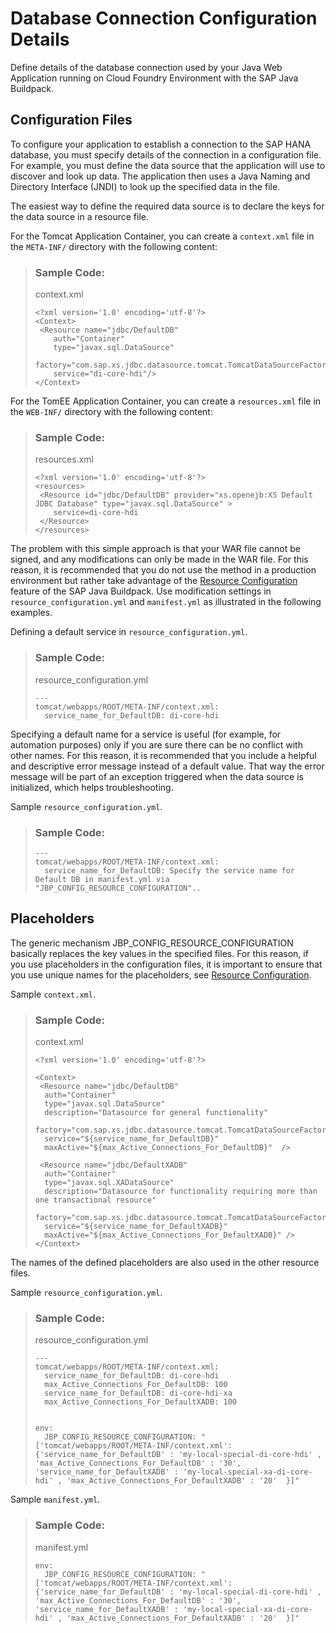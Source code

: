 <!-- loiof0d2d059b43c48098772bd05d7c51d25 -->

# Database Connection Configuration Details

Define details of the database connection used by your Java Web Application running on Cloud Foundry Environment with the SAP Java Buildpack.



<a name="loiof0d2d059b43c48098772bd05d7c51d25__section_i4y_pld_p2b"/>

## Configuration Files

To configure your application to establish a connection to the SAP HANA database, you must specify details of the connection in a configuration file. For example, you must define the data source that the application will use to discover and look up data. The application then uses a Java Naming and Directory Interface \(JNDI\) to look up the specified data in the file.

The easiest way to define the required data source is to declare the keys for the data source in a resource file.

For the Tomcat Application Container, you can create a `context.xml` file in the `META-INF/` directory with the following content:

> ### Sample Code:  
> context.xml
> 
> ```
> <?xml version='1.0' encoding='utf-8'?>
> <Context>
>  <Resource name="jdbc/DefaultDB"
>     auth="Container"
>     type="javax.sql.DataSource"
>     factory="com.sap.xs.jdbc.datasource.tomcat.TomcatDataSourceFactory"
>     service="di-core-hdi"/>
> </Context>
> ```

For the TomEE Application Container, you can create a `resources.xml` file in the `WEB-INF/` directory with the following content:

> ### Sample Code:  
> resources.xml
> 
> ```
> <?xml version='1.0' encoding='utf-8'?> 
> <resources>
>  <Resource id="jdbc/DefaultDB" provider="xs.openejb:XS Default JDBC Database" type="javax.sql.DataSource" >
>     service=di-core-hdi
>  </Resource>
> </resources>
> ```

The problem with this simple approach is that your WAR file cannot be signed, and any modifications can only be made in the WAR file. For this reason, it is recommended that you do not use the method in a production environment but rather take advantage of the [Resource Configuration](resource-configuration-c893e9c.md) feature of the SAP Java Buildpack. Use modification settings in `resource_configuration.yml` and `manifest.yml` as illustrated in the following examples.

Defining a default service in `resource_configuration.yml`.

> ### Sample Code:  
> resource\_configuration.yml
> 
> ```
> ---
> tomcat/webapps/ROOT/META-INF/context.xml:
>   service_name_for_DefaultDB: di-core-hdi
> ```

Specifying a default name for a service is useful \(for example, for automation purposes\) only if you are sure there can be no conflict with other names. For this reason, it is recommended that you include a helpful and descriptive error message instead of a default value. That way the error message will be part of an exception triggered when the data source is initialized, which helps troubleshooting.

Sample `resource_configuration.yml`.

> ### Sample Code:  
> ```
> ---
> tomcat/webapps/ROOT/META-INF/context.xml:
>   service_name_for_DefaultDB: Specify the service name for Default DB in manifest.yml via "JBP_CONFIG_RESOURCE_CONFIGURATION"..
> ```



<a name="loiof0d2d059b43c48098772bd05d7c51d25__section_zq3_qld_p2b"/>

## Placeholders

The generic mechanism JBP\_CONFIG\_RESOURCE\_CONFIGURATION basically replaces the key values in the specified files. For this reason, if you use placeholders in the configuration files, it is important to ensure that you use unique names for the placeholders, see [Resource Configuration](resource-configuration-c893e9c.md).

Sample `context.xml`.

> ### Sample Code:  
> context.xml
> 
> ```
> <?xml version='1.0' encoding='utf-8'?>
> 
> <Context>
>  <Resource name="jdbc/DefaultDB"
>   auth="Container"
>   type="javax.sql.DataSource"
>   description="Datasource for general functionality"
>   factory="com.sap.xs.jdbc.datasource.tomcat.TomcatDataSourceFactory"
>   service="${service_name_for_DefaultDB}"
>   maxActive="${max_Active_Connections_For_DefaultDB}"  />   
> 
>  <Resource name="jdbc/DefaultXADB"
>   auth="Container"
>   type="javax.sql.XADataSource"
>   description="Datasource for functionality requiring more than one transactional resource"
>   factory="com.sap.xs.jdbc.datasource.tomcat.TomcatDataSourceFactory"
>   service="${service_name_for_DefaultXADB}"
>   maxActive="${max_Active_Connections_For_DefaultXADB}" />
> </Context>
> ```

The names of the defined placeholders are also used in the other resource files.

Sample `resource_configuration.yml`.

> ### Sample Code:  
> resource\_configuration.yml
> 
> ```
> ---
> tomcat/webapps/ROOT/META-INF/context.xml:
>   service_name_for_DefaultDB: di-core-hdi
>   max_Active_Connections_For_DefaultDB: 100
>   service_name_for_DefaultDB: di-core-hdi-xa
>   max_Active_Connections_For_DefaultXADB: 100
>   
> 
> env:
>   JBP_CONFIG_RESOURCE_CONFIGURATION: "['tomcat/webapps/ROOT/META-INF/context.xml': {'service_name_for_DefaultDB' : 'my-local-special-di-core-hdi' , 'max_Active_Connections_For_DefaultDB' : '30', 'service_name_for_DefaultXADB' : 'my-local-special-xa-di-core-hdi' , 'max_Active_Connections_For_DefaultXADB' : '20'  }]"
> ```

Sample `manifest.yml`.

> ### Sample Code:  
> manifest.yml
> 
> ```
> env:
>   JBP_CONFIG_RESOURCE_CONFIGURATION: "['tomcat/webapps/ROOT/META-INF/context.xml': {'service_name_for_DefaultDB' : 'my-local-special-di-core-hdi' , 'max_Active_Connections_For_DefaultDB' : '30', 'service_name_for_DefaultXADB' : 'my-local-special-xa-di-core-hdi' , 'max_Active_Connections_For_DefaultXADB' : '20'  }]"
> ```

